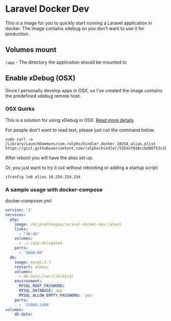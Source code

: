 # Laravel Docker Dev

This is a image for you to quickly start running a Laravel application in docker. The image contains xdebug so you don't want to use it for production.

## Volumes mount

`/app` - The directory the application should be mounted to


## Enable xDebug (OSX)

Since I personally develop apps in OSX, so I've created the image contains the predefined xdebug remote host. 

### OSX Quirks

This is a solution for using xDebug in OSX. [Read more details](https://gist.github.com/ralphschindler/535dc5916ccbd06f53c1b0ee5a868c93)

For people don't want to read text, please just run the command below.

```shell
sudo curl -o /Library/LaunchDaemons/com.ralphschindler.docker_10254_alias.plist https://gist.githubusercontent.com/ralphschindler/535dc5916ccbd06f53c1b0ee5a868c93/raw/com.ralphschindler.docker_10254_alias.plist
```

After reboot you will have the alias set up.

Or, you just want to try it out without rebooting or adding a startup script:

```shell
ifconfig lo0 alias 10.254.254.254
```

### A sample usage with docker-compose

docker-composer.yml


```yml
version: '3'
services:
  php:
    image: chcjonathanguo/laravel-docker-dev:latest
    links:
      - "db:db"
    volumes:
      - ./:/app:delegated
    ports:
      - '8000:80'
  db:
    image: mysql:5.7
    restart: always
    volumes:
      - db-data:/var/lib/mysql
    environment:
      MYSQL_ROOT_PASSWORD:
      MYSQL_DATABASE: app
      MYSQL_ALLOW_EMPTY_PASSWORD: 'yes'
    ports:
      - '33060:3306'
volumes:
    db-data:
```